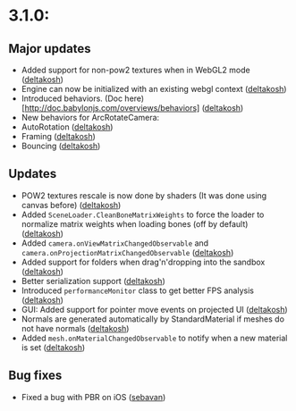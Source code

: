 # 3.1.0:

## Major updates
- Added support for non-pow2 textures when in WebGL2 mode ([deltakosh](https://github.com/deltakosh))
- Engine can now be initialized with an existing webgl context ([deltakosh](https://github.com/deltakosh))
- Introduced behaviors. (Doc here)[http://doc.babylonjs.com/overviews/behaviors] ([deltakosh](https://github.com/deltakosh))
- New behaviors for ArcRotateCamera:
 - AutoRotation ([deltakosh](https://github.com/deltakosh))
 - Framing ([deltakosh](https://github.com/deltakosh))
 - Bouncing ([deltakosh](https://github.com/deltakosh))

## Updates
- POW2 textures rescale is now done by shaders (It was done using canvas before) ([deltakosh](https://github.com/deltakosh))
- Added `SceneLoader.CleanBoneMatrixWeights` to force the loader to normalize matrix weights when loading bones (off by default) ([deltakosh](https://github.com/deltakosh)) 
- Added `camera.onViewMatrixChangedObservable` and `camera.onProjectionMatrixChangedObservable` ([deltakosh](https://github.com/deltakosh))
- Added support for folders when drag'n'dropping into the sandbox ([deltakosh](https://github.com/deltakosh))
- Better serialization support ([deltakosh](https://github.com/deltakosh))
- Introduced `performanceMonitor` class to get better FPS analysis ([deltakosh](https://github.com/deltakosh))
- GUI: Added support for pointer move events on projected UI ([deltakosh](https://github.com/deltakosh))
- Normals are generated automatically by StandardMaterial if meshes do not have normals ([deltakosh](https://github.com/deltakosh))
- Added `mesh.onMaterialChangedObservable` to notify when a new material is set ([deltakosh](https://github.com/deltakosh))

## Bug fixes
- Fixed a bug with PBR on iOS ([sebavan](https://github.com/sebavan))
